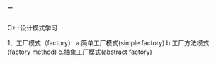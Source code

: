 # -
C++设计模式学习

1、工厂模式（factory）
  a.简单工厂模式(simple factory)
  b.工厂方法模式(factory method)
  c.抽象工厂模式(abstract factory)
